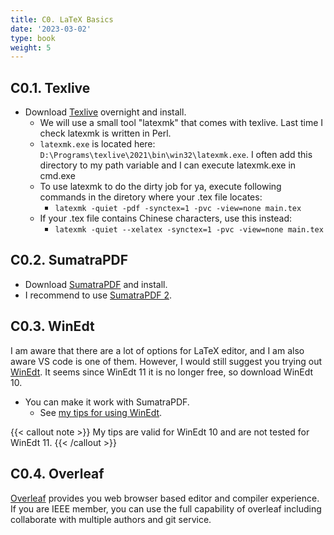 ```yaml
---
title: C0. LaTeX Basics
date: '2023-03-02'
type: book
weight: 5
---
```


## C0.1. Texlive

- Download [Texlive](https://tug.org/texlive/windows.html) overnight and install.
    - We will use a small tool "latexmk" that comes with texlive. Last time I check latexmk is written in Perl.
    - `latexmk.exe` is located here: `D:\Programs\texlive\2021\bin\win32\latexmk.exe`. I often add this directory to my path variable and I can execute latexmk.exe in cmd.exe
    - To use latexmk to do the dirty job for ya, execute following commands in the diretory where your .tex file locates:
        - `latexmk -quiet -pdf -synctex=1 -pvc -view=none main.tex`
    - If your .tex file contains Chinese characters, use this instead:
        - `latexmk -quiet --xelatex -synctex=1 -pvc -view=none main.tex`

## C0.2. SumatraPDF

- Download [SumatraPDF](https://www.sumatrapdfreader.org/download-free-pdf-viewer) and install.
- I recommend to use [SumatraPDF 2](https://www.sumatrapdfreader.org//dl//rel/2.5.2/SumatraPDF-2.5.2-install.exe).

## C0.3. WinEdt

I am aware that there are a lot of options for LaTeX editor,
and I am also aware VS code is one of them.
However, I would still suggest you trying out [WinEdt](https://www.winedt.com/download.html). It seems since WinEdt 11 it is no longer free, so download WinEdt 10.

- You can make it work with SumatraPDF.
    - See [my tips for using WinEdt](https://github.com/horychen/snippets#winedt-103-and-sumatrapdf). 

{{< callout note >}}
My tips are valid for WinEdt 10 and are not tested for WinEdt 11.
{{< /callout >}}

## C0.4. Overleaf

[Overleaf](https://www.overleaf.com/) provides you web browser based editor and compiler experience.
If you are IEEE member, you can use the full capability of overleaf including collaborate with multiple authors and git service.

